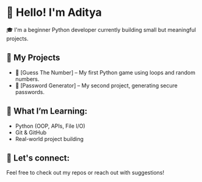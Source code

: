 # 👋 Hello! I'm Aditya

🎓 I'm a beginner Python developer currently building small but meaningful projects.

## 🧩 My Projects

- 🔢 [Guess The Number] – My first Python game using loops and random numbers.
- 🔐 [Password Generator] – My second project, generating secure passwords.

## 🧠 What I’m Learning:
- Python (OOP, APIs, File I/O)
- Git & GitHub
- Real-world project building

## 💬 Let's connect:
Feel free to check out my repos or reach out with suggestions!
